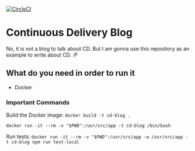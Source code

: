 [![CircleCI](https://circleci.com/gh/roselmamendes/continuous-delivery-blog.svg?style=svg)](https://circleci.com/gh/roselmamendes/continuous-delivery-blog)
# Continuous Delivery Blog

No, it is not a blog to talk about CD. But I am gonna use this repository as an example to write about CD.
:P

## What do you need in order to run it

- Docker

### Important Commands

Build the Docker image: `docker build -t cd-blog .`

`docker run -it --rm -v "$PWD":/usr/src/app -t cd-blog /bin/bash`

Run tests: `docker run -it --rm -v "$PWD":/usr/src/app -w /usr/src/app -t cd-blog npm run test-local`
